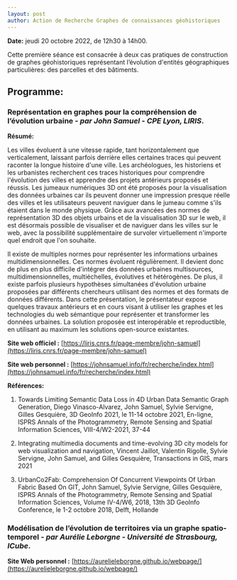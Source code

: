```yaml
---
layout: post
author: Action de Recherche Graphes de connaissances géohistoriques
---
```


**Date:** jeudi 20 octobre 2022, de 12h30 à 14h00. 

Cette première séance est consacrée à deux cas pratiques de construction de graphes géohistoriques représentant l’évolution d'entités géographiques particulières: des parcelles et des bâtiments. 

## Programme:

### Représentation en graphes pour la compréhension de l’évolution urbaine - *par John Samuel - CPE Lyon, LIRIS*.

**Résumé:**

Les villes évoluent à une vitesse rapide, tant horizontalement que verticalement, laissant parfois derrière elles certaines traces qui peuvent raconter la longue histoire d'une ville. Les archéologues, les historiens et les urbanistes recherchent ces traces historiques pour comprendre l'évolution des villes et apprendre des projets antérieurs proposés et réussis. Les jumeaux numériques 3D ont été proposés pour la visualisation des données urbaines car ils peuvent donner une impression presque réelle des villes et les utilisateurs peuvent naviguer dans le jumeau comme s'ils étaient dans le monde physique. Grâce aux avancées des normes de représentation 3D des objets urbains et de la visualisation 3D sur le web, il est désormais possible de visualiser et de naviguer dans les villes sur le web, avec la possibilité supplémentaire de survoler virtuellement n'importe quel endroit que l'on souhaite.

Il existe de multiples normes pour représenter les informations urbaines multidimensionnelles. Ces normes évoluent régulièrement. Il devient donc de plus en plus difficile d'intégrer des données urbaines multisources, multidimensionnelles, multiéchelles, évolutives et hétérogènes. De plus, il existe parfois plusieurs hypothèses simultanées d'évolution urbaine proposées par différents chercheurs utilisant des normes et des formats de données différents. Dans cette présentation, le présentateur expose quelques travaux antérieurs et en cours visant à utiliser les graphes et les technologies du web sémantique pour représenter et transformer les données urbaines. La solution proposée est interopérable et reproductible, en utilisant au maximum les solutions open-source existantes.

**Site web officiel :** [https://liris.cnrs.fr/page-membre/john-samuel](https://liris.cnrs.fr/page-membre/john-samuel)

**Site web personnel :** [https://johnsamuel.info/fr/recherche/index.html](https://johnsamuel.info/fr/recherche/index.html)

**Références:**

1. Towards Limiting Semantic Data Loss in 4D Urban Data Semantic Graph Generation, Diego Vinasco-Alvarez, John Samuel, Sylvie Servigne, Gilles Gesquière, 3D GeoInfo 2021, le 11-14 octobre 2021, En-ligne, ISPRS Annals of the Photogrammetry, Remote Sensing and Spatial Information Sciences, VIII-4/W2-2021, 37-44

2. Integrating multimedia documents and time-evolving 3D city models for web visualization and navigation, Vincent Jaillot, Valentin Rigolle, Sylvie Servigne, John Samuel, and Gilles Gesquière, Transactions in GIS, mars 2021

3. UrbanCo2Fab: Comprehension Of Concurrent Viewpoints Of Urban Fabric Based On GIT, John Samuel, Sylvie Servigne, Gilles Gesquière, ISPRS Annals of the Photogrammetry, Remote Sensing and Spatial Information Sciences, Volume IV-4/W6, 2018, 13th 3D GeoInfo Conference, le 1-2 octobre 2018, Delft, Hollande

### Modélisation de l’évolution de territoires via un graphe spatio-temporel - *par Aurélie Leborgne - Université de Strasbourg, ICube*.

**Site Web personnel :** [https://aurelieleborgne.github.io/webpage/](https://aurelieleborgne.github.io/webpage/)

